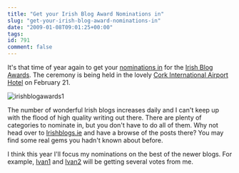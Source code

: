 ```yaml
---
title: "Get your Irish Blog Award Nominations in"
slug: "get-your-irish-blog-award-nominations-in"
date: "2009-01-08T09:01:25+00:00"
tags:
id: 791
comment: false
---
```


It's that time of year again to get your [nominations in](http://awards.ie/blogawards/nominations/) for the [Irish Blog Awards](http://awards.ie/blogawards/). The ceremony is being held in the lovely [Cork International Airport Hotel](http://www.corkinternationalairporthotel.com/) on February 21.

![irishblogawards1](http://conoroneill.com.s3.amazonaws.com/wp-content/uploads/2009/01/irishblogawards1.jpg "irishblogawards1")

The number of wonderful Irish blogs increases daily and I can't keep up with the flood of high quality writing out there. There are plenty of categories to nominate in, but you don't have to do all of them. Why not head over to [Irishblogs.ie](http://www.irishblogs.ie/) and have a browse of the posts there? You may find some real gems you hadn't known about before.

I think this year I'll focus my nominations on the best of the newer blogs. For example, [Ivan1](http://messy-chef.com/blog/) and [Ivan2](http://foodculturewestcork.wordpress.com/) will be getting several votes from me.
